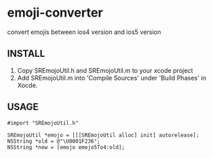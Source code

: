 emoji-converter
===============

convert emojis between ios4 version and ios5 version

INSTALL
-------
1. Copy SREmojoUtil.h and SREmojoUtil.m to your xcode project
2. Add SREmojoUtil.m into 'Compile Sources' under 'Build Phases' in Xocde.

USAGE
-----
    #import "SREmojoUtil.h"

    SREmojoUtil *emojo = [[[SREmojoUtil alloc] init] autorelease];
    NSString *old = @"\U0001F236";
    NSString *new = [emojo emojo5To4:old];
